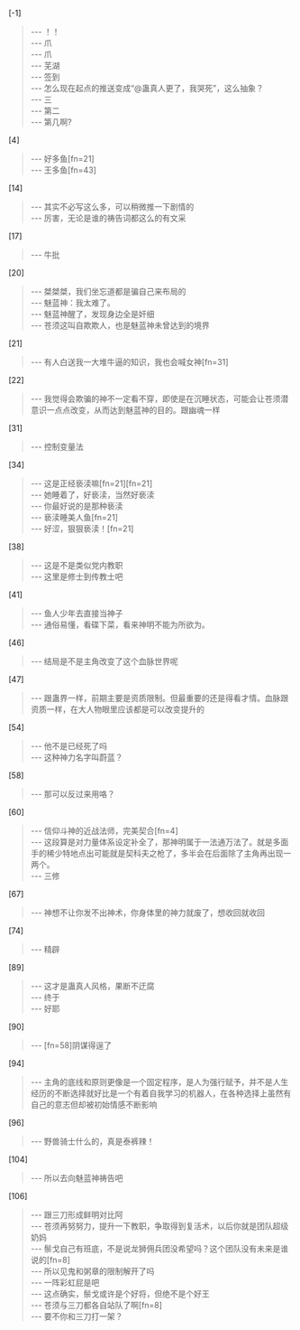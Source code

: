 
[-1] 
>--- ！！<br>
>--- 爪<br>
>--- 爪<br>
>--- 芜湖<br>
>--- 签到<br>
>--- 怎么现在起点的推送变成“@蛊真人更了，我哭死”，这么抽象？<br>
>--- 三<br>
>--- 第二<br>
>--- 第几啊?<br>

[4] 
>--- 好多鱼[fn=21]<br>
>--- 王多鱼[fn=43]<br>

[14] 
>--- 其实不必写这么多，可以稍微推一下剧情的<br>
>--- 厉害，无论是谁的祷告词都这么的有文采<br>

[17] 
>--- 牛批<br>

[20] 
>--- 桀桀桀，我们坐忘道都是骗自己来布局的<br>
>--- 魅蓝神：我太难了。<br>
>--- 魅蓝神醒了，发现身边全是奸细<br>
>--- 苍须这叫自欺欺人，也是魅蓝神未曾达到的境界<br>

[21] 
>--- 有人白送我一大堆牛逼的知识，我也会喊女神[fn=31]<br>

[22] 
>--- 我觉得会欺骗的神不一定看不穿，即使是在沉睡状态，可能会让苍须潜意识一点点改变，从而达到魅蓝神的目的。跟幽魂一样<br>

[31] 
>--- 控制变量法<br>

[34] 
>--- 这是正经亵渎嘛[fn=21][fn=21]<br>
>--- 她睡着了，好亵渎，当然好亵渎<br>
>--- 你最好说的是那种亵渎<br>
>--- 亵渎睡美人鱼[fn=21]<br>
>--- 好涩，狠狠亵渎！[fn=21]<br>

[38] 
>--- 这是不是类似党内教职<br>
>--- 这里是修士到传教士吧<br>

[41] 
>--- 鱼人少年去直接当神子<br>
>--- 通俗易懂，看碟下菜，看来神明不能为所欲为。<br>

[46] 
>--- 结局是不是主角改变了这个血脉世界呢<br>

[47] 
>--- 跟蛊界一样，前期主要是资质限制。但最重要的还是得看才情。血脉跟资质一样，在大人物眼里应该都是可以改变提升的<br>

[54] 
>--- 他不是已经死了吗<br>
>--- 这种神力名字叫蔚蓝？<br>

[58] 
>--- 那可以反过来用咯？<br>

[60] 
>--- 信仰斗神的近战法师，完美契合[fn=4]<br>
>--- 这段算是对力量体系设定补全了，那神明属于一法通万法了。就是多面手的稀少特地点出可能就是契科夫之枪了，多半会在后面除了主角再出现一两个。<br>
>--- 三修<br>

[67] 
>--- 神想不让你发不出神术，你身体里的神力就废了，想收回就收回<br>

[74] 
>--- 精辟<br>

[89] 
>--- 这才是蛊真人风格，果断不迂腐<br>
>--- 终于<br>
>--- 好耶<br>

[90] 
>--- [fn=58]阴谋得逞了<br>

[94] 
>--- 主角的底线和原则更像是一个固定程序，是人为强行赋予，并不是人生经历的不断选择就好比是一个有着自我学习的机器人，在各种选择上虽然有自己的意志但却被初始情感不断影响<br>

[96] 
>--- 野兽骑士什么的，真是泰裤辣！<br>

[104] 
>--- 所以去向魅蓝神祷告吧<br>

[106] 
>--- 跟三刀形成鲜明对比阿<br>
>--- 苍须再努努力，提升一下教职，争取得到复活术，以后你就是团队超级奶妈<br>
>--- 鬃戈自己有班底，不是说龙狮佣兵团没希望吗？这个团队没有未来是谁说的[fn=8]<br>
>--- 所以见鬼和粥章的限制解开了吗<br>
>--- 一阵彩虹屁是吧<br>
>--- 这点确实，鬃戈或许是个好将，但绝不是个好王<br>
>--- 苍须与三刀都各自站队了啊[fn=8]<br>
>--- 要不你和三刀打一架？<br>
